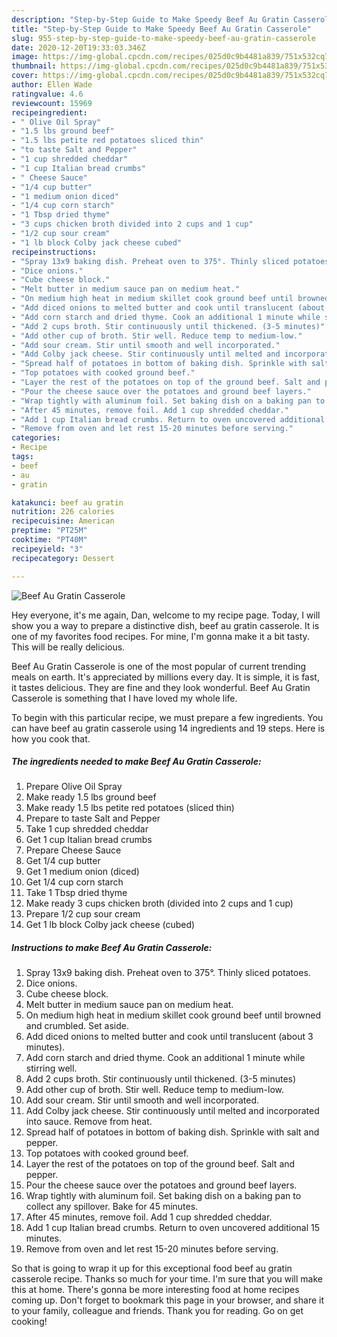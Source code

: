 ```yaml
---
description: "Step-by-Step Guide to Make Speedy Beef Au Gratin Casserole"
title: "Step-by-Step Guide to Make Speedy Beef Au Gratin Casserole"
slug: 955-step-by-step-guide-to-make-speedy-beef-au-gratin-casserole
date: 2020-12-20T19:33:03.346Z
image: https://img-global.cpcdn.com/recipes/025d0c9b4481a839/751x532cq70/beef-au-gratin-casserole-recipe-main-photo.jpg
thumbnail: https://img-global.cpcdn.com/recipes/025d0c9b4481a839/751x532cq70/beef-au-gratin-casserole-recipe-main-photo.jpg
cover: https://img-global.cpcdn.com/recipes/025d0c9b4481a839/751x532cq70/beef-au-gratin-casserole-recipe-main-photo.jpg
author: Ellen Wade
ratingvalue: 4.6
reviewcount: 15969
recipeingredient:
- " Olive Oil Spray"
- "1.5 lbs ground beef"
- "1.5 lbs petite red potatoes sliced thin"
- "to taste Salt and Pepper"
- "1 cup shredded cheddar"
- "1 cup Italian bread crumbs"
- " Cheese Sauce"
- "1/4 cup butter"
- "1 medium onion diced"
- "1/4 cup corn starch"
- "1 Tbsp dried thyme"
- "3 cups chicken broth divided into 2 cups and 1 cup"
- "1/2 cup sour cream"
- "1 lb block Colby jack cheese cubed"
recipeinstructions:
- "Spray 13x9 baking dish. Preheat oven to 375°. Thinly sliced potatoes."
- "Dice onions."
- "Cube cheese block."
- "Melt butter in medium sauce pan on medium heat."
- "On medium high heat in medium skillet cook ground beef until browned and crumbled. Set aside."
- "Add diced onions to melted butter and cook until translucent (about 3 minutes)."
- "Add corn starch and dried thyme. Cook an additional 1 minute while stirring well."
- "Add 2 cups broth. Stir continuously until thickened. (3-5 minutes)"
- "Add other cup of broth. Stir well. Reduce temp to medium-low."
- "Add sour cream. Stir until smooth and well incorporated."
- "Add Colby jack cheese. Stir continuously until melted and incorporated into sauce. Remove from heat."
- "Spread half of potatoes in bottom of baking dish. Sprinkle with salt and pepper."
- "Top potatoes with cooked ground beef."
- "Layer the rest of the potatoes on top of the ground beef. Salt and pepper."
- "Pour the cheese sauce over the potatoes and ground beef layers."
- "Wrap tightly with aluminum foil. Set baking dish on a baking pan to collect any spillover. Bake for 45 minutes."
- "After 45 minutes, remove foil. Add 1 cup shredded cheddar."
- "Add 1 cup Italian bread crumbs. Return to oven uncovered additional 15 minutes."
- "Remove from oven and let rest 15-20 minutes before serving."
categories:
- Recipe
tags:
- beef
- au
- gratin

katakunci: beef au gratin 
nutrition: 226 calories
recipecuisine: American
preptime: "PT25M"
cooktime: "PT40M"
recipeyield: "3"
recipecategory: Dessert

---
```



![Beef Au Gratin Casserole](https://img-global.cpcdn.com/recipes/025d0c9b4481a839/751x532cq70/beef-au-gratin-casserole-recipe-main-photo.jpg)

Hey everyone, it's me again, Dan, welcome to my recipe page. Today, I will show you a way to prepare a distinctive dish, beef au gratin casserole. It is one of my favorites food recipes. For mine, I'm gonna make it a bit tasty. This will be really delicious.



Beef Au Gratin Casserole is one of the most popular of current trending meals on earth. It's appreciated by millions every day. It is simple, it is fast, it tastes delicious. They are fine and they look wonderful. Beef Au Gratin Casserole is something that I have loved my whole life.


To begin with this particular recipe, we must prepare a few ingredients. You can have beef au gratin casserole using 14 ingredients and 19 steps. Here is how you cook that.

<!--inarticleads1-->

##### The ingredients needed to make Beef Au Gratin Casserole:

1. Prepare  Olive Oil Spray
1. Make ready 1.5 lbs ground beef
1. Make ready 1.5 lbs petite red potatoes (sliced thin)
1. Prepare to taste Salt and Pepper
1. Take 1 cup shredded cheddar
1. Get 1 cup Italian bread crumbs
1. Prepare  Cheese Sauce
1. Get 1/4 cup butter
1. Get 1 medium onion (diced)
1. Get 1/4 cup corn starch
1. Take 1 Tbsp dried thyme
1. Make ready 3 cups chicken broth (divided into 2 cups and 1 cup)
1. Prepare 1/2 cup sour cream
1. Get 1 lb block Colby jack cheese (cubed)




<!--inarticleads2-->

##### Instructions to make Beef Au Gratin Casserole:

1. Spray 13x9 baking dish. Preheat oven to 375°. Thinly sliced potatoes.
1. Dice onions.
1. Cube cheese block.
1. Melt butter in medium sauce pan on medium heat.
1. On medium high heat in medium skillet cook ground beef until browned and crumbled. Set aside.
1. Add diced onions to melted butter and cook until translucent (about 3 minutes).
1. Add corn starch and dried thyme. Cook an additional 1 minute while stirring well.
1. Add 2 cups broth. Stir continuously until thickened. (3-5 minutes)
1. Add other cup of broth. Stir well. Reduce temp to medium-low.
1. Add sour cream. Stir until smooth and well incorporated.
1. Add Colby jack cheese. Stir continuously until melted and incorporated into sauce. Remove from heat.
1. Spread half of potatoes in bottom of baking dish. Sprinkle with salt and pepper.
1. Top potatoes with cooked ground beef.
1. Layer the rest of the potatoes on top of the ground beef. Salt and pepper.
1. Pour the cheese sauce over the potatoes and ground beef layers.
1. Wrap tightly with aluminum foil. Set baking dish on a baking pan to collect any spillover. Bake for 45 minutes.
1. After 45 minutes, remove foil. Add 1 cup shredded cheddar.
1. Add 1 cup Italian bread crumbs. Return to oven uncovered additional 15 minutes.
1. Remove from oven and let rest 15-20 minutes before serving.




So that is going to wrap it up for this exceptional food beef au gratin casserole recipe. Thanks so much for your time. I'm sure that you will make this at home. There's gonna be more interesting food at home recipes coming up. Don't forget to bookmark this page in your browser, and share it to your family, colleague and friends. Thank you for reading. Go on get cooking!
